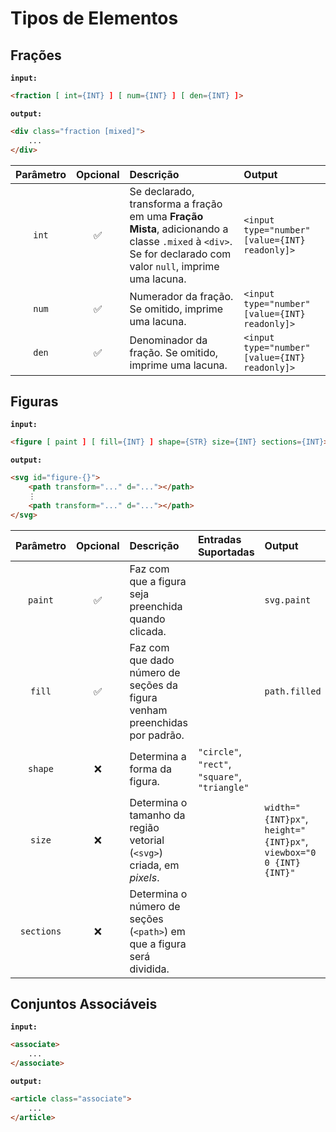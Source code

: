 # Tipos de Elementos
## Frações

**``input:``**

```html
<fraction [ int={INT} ] [ num={INT} ] [ den={INT} ]>
```

**``output:``**

```html
<div class="fraction [mixed]">
    ...
</div>
```

| Parâmetro | Opcional | Descrição | Output |
| :---: | :---: | :--- | :--- |
| ``int`` | ✅ | Se declarado, transforma a fração em uma **Fração Mista**, adicionando a classe ``.mixed`` à ``<div>``. Se for declarado com valor ``null``, imprime uma lacuna. | ``<input type="number" [value={INT} readonly]>`` |
| ``num`` | ✅ | Numerador da fração. Se omitido, imprime uma lacuna. | ``<input type="number" [value={INT} readonly]>`` |
| ``den`` | ✅ | Denominador da fração. Se omitido, imprime uma lacuna. | ``<input type="number" [value={INT} readonly]>`` |


## Figuras

**``input:``**

```html
<figure [ paint ] [ fill={INT} ] shape={STR} size={INT} sections={INT}>
```

**``output:``**
```html
<svg id="figure-{}">
    <path transform="..." d="..."></path>
    ⋮
    <path transform="..." d="..."></path>
</svg>
```

| Parâmetro | Opcional | Descrição | Entradas Suportadas | Output |
| :---: | :---: | :--- | :--- | :--- |
| ``paint`` | ✅ | Faz com que a figura seja preenchida quando clicada. || ``svg.paint`` |
| ``fill`` | ✅ | Faz com que dado número de seções da figura venham preenchidas por padrão.|| ``path.filled`` |
| ``shape`` | ❌ | Determina a forma da figura. | ``"circle"``, ``"rect"``, ``"square"``, ``"triangle"`` |
| ``size`` | ❌ | Determina o tamanho da região vetorial (``<svg>``) criada, em *pixels*. || ``width="{INT}px"``, ``height="{INT}px"``, ``viewbox="0 0 {INT} {INT}"`` |
| ``sections`` | ❌ | Determina o número de seções (``<path>``) em que a figura será dividida. |

## Conjuntos Associáveis

**``input:``**

```html
<associate>
    ...
</associate>
```

**``output:``**

```html
<article class="associate">
    ...
</article>
```